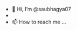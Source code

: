 - 👋 Hi, I’m @saubhagya07
- 
- 📫 How to reach me ...

<!---
saubhagya07/saubhagya07 is a ✨ special ✨ repository because its `README.md` (this file) appears on your GitHub profile.
You can click the Preview link to take a look at your changes.
--->
